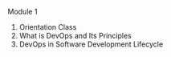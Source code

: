 Module 1
1. Orientation Class
2. What is DevOps and Its Principles
3. DevOps in Software Development Lifecycle

